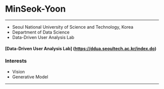 # MinSeok-Yoon
-----------------------------
- Seoul National University of Science and Technology, Korea
- Department of Data Science
- Data-Driven User Analysis Lab
#### [Data-Driven User Analysis Lab] (https://ddua.seoultech.ac.kr/index.do)

### Interests
- Vision
- Generative Model
-----------------------------

